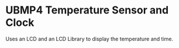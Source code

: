 # UBMP4 Temperature Sensor and Clock
Uses an LCD and an LCD Library to display the temperature and time.
